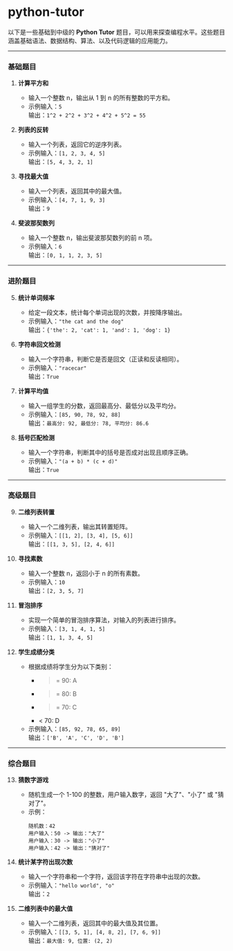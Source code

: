 # python-tutor

以下是一些基础到中级的 **Python Tutor** 题目，可以用来探查编程水平。这些题目涵盖基础语法、数据结构、算法、以及代码逻辑的应用能力。

---

### **基础题目**
1. **计算平方和**
   - 输入一个整数 n，输出从 1 到 n 的所有整数的平方和。
   - 示例输入：`5`  
     输出：`1^2 + 2^2 + 3^2 + 4^2 + 5^2 = 55`

2. **列表的反转**
   - 输入一个列表，返回它的逆序列表。
   - 示例输入：`[1, 2, 3, 4, 5]`  
     输出：`[5, 4, 3, 2, 1]`

3. **寻找最大值**
   - 输入一个列表，返回其中的最大值。
   - 示例输入：`[4, 7, 1, 9, 3]`  
     输出：`9`

4. **斐波那契数列**
   - 输入一个整数 n，输出斐波那契数列的前 n 项。
   - 示例输入：`6`  
     输出：`[0, 1, 1, 2, 3, 5]`

---

### **进阶题目**
5. **统计单词频率**
   - 给定一段文本，统计每个单词出现的次数，并按降序输出。
   - 示例输入：`"the cat and the dog"`  
     输出：`{'the': 2, 'cat': 1, 'and': 1, 'dog': 1}`

6. **字符串回文检测**
   - 输入一个字符串，判断它是否是回文（正读和反读相同）。
   - 示例输入：`"racecar"`  
     输出：`True`

7. **计算平均值**
   - 输入一组学生的分数，返回最高分、最低分以及平均分。
   - 示例输入：`[85, 90, 78, 92, 88]`  
     输出：`最高分: 92, 最低分: 78, 平均分: 86.6`

8. **括号匹配检测**
   - 输入一个字符串，判断其中的括号是否成对出现且顺序正确。
   - 示例输入：`"(a + b) * (c + d)"`  
     输出：`True`

---

### **高级题目**
9. **二维列表转置**
   - 输入一个二维列表，输出其转置矩阵。
   - 示例输入：`[[1, 2], [3, 4], [5, 6]]`  
     输出：`[[1, 3, 5], [2, 4, 6]]`

10. **寻找素数**
    - 输入一个整数 n，返回小于 n 的所有素数。
    - 示例输入：`10`  
      输出：`[2, 3, 5, 7]`

11. **冒泡排序**
    - 实现一个简单的冒泡排序算法，对输入的列表进行排序。
    - 示例输入：`[3, 1, 4, 1, 5]`  
      输出：`[1, 1, 3, 4, 5]`

12. **学生成绩分类**
    - 根据成绩将学生分为以下类别：
      - >= 90: A
      - >= 80: B
      - >= 70: C
      - < 70: D
    - 示例输入：`[85, 92, 78, 65, 89]`  
      输出：`['B', 'A', 'C', 'D', 'B']`

---

### **综合题目**
13. **猜数字游戏**
    - 随机生成一个 1-100 的整数，用户输入数字，返回 "大了"、"小了" 或 "猜对了"。
    - 示例：
      ```
      随机数：42
      用户输入：50 -> 输出："大了"
      用户输入：30 -> 输出："小了"
      用户输入：42 -> 输出："猜对了"
      ```

14. **统计某字符出现次数**
    - 输入一个字符串和一个字符，返回该字符在字符串中出现的次数。
    - 示例输入：`"hello world", "o"`  
      输出：`2`

15. **二维列表中的最大值**
    - 输入一个二维列表，返回其中的最大值及其位置。
    - 示例输入：`[[3, 5, 1], [4, 8, 2], [7, 6, 9]]`  
      输出：`最大值: 9, 位置: (2, 2)`
